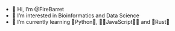 - 👋 Hi, I’m @FireBarret
- 👀 I’m interested in Bioinformatics and Data Science
- 🌱 I’m currently learning 🐍Python🐍, 👨‍💻JavaScript👨‍💻 and 🦀Rust🦀

<!---
FireBarret/FireBarret is a ✨ special ✨ repository because its `README.md` (this file) appears on your GitHub profile.
You can click the Preview link to take a look at your changes.
--->
